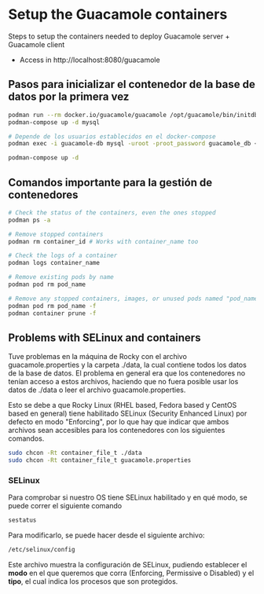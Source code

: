 # Setup the Guacamole containers
Steps to setup the containers needed to deploy Guacamole server + Guacamole client
- Access in http://localhost:8080/guacamole

## Pasos para inicializar el contenedor de la base de datos por la primera vez
``` bash
podman run --rm docker.io/guacamole/guacamole /opt/guacamole/bin/initdb.sh --mysql > initdb.sql
podman-compose up -d mysql

# Depende de los usuarios establecidos en el docker-compose
podman exec -i guacamole-db mysql -uroot -proot_password guacamole_db < initdb.sql 

podman-compose up -d
```

## Comandos importante para la gestión de contenedores 
``` bash
# Check the status of the containers, even the ones stopped
podman ps -a

# Remove stopped containers
podman rm container_id # Works with container_name too

# Check the logs of a container
podman logs container_name 

# Remove existing pods by name
podman pod rm pod_name

# Remove any stopped containers, images, or unused pods named "pod_name"
podman pod rm pod_name -f
podman container prune -f
```

## Problems with SELinux and containers
Tuve problemas en la máquina de Rocky con el archivo guacamole.properties y la carpeta ./data, la cual contiene todos los datos de la base de datos. El problema en general era que los contenedores no tenían acceso a estos archivos, haciendo que no fuera posible usar los datos de ./data o leer el archivo guacamole.properties.

Esto se debe a que Rocky Linux (RHEL based, Fedora based y CentOS based en general) tiene habilitado SELinux (Security Enhanced Linux) por defecto en modo "Enforcing", por lo que hay que indicar que ambos archivos sean accesibles para los contenedores con los siguientes comandos.
``` bash
sudo chcon -Rt container_file_t ./data
sudo chcon -Rt container_file_t guacamole.properties
```

### SELinux
Para comprobar si nuestro OS tiene SELinux habilitado y en qué modo, se puede correr el siguiente comando
``` bash
sestatus
```

Para modificarlo, se puede hacer desde el siguiente archivo:
``` bash
/etc/selinux/config
```

Este archivo muestra la configuración de SELinux, pudiendo establecer el **modo** en el que queremos que corra (Enforcing, Permissive o Disabled) y el **tipo**, el cual indica los procesos que son protegidos.
